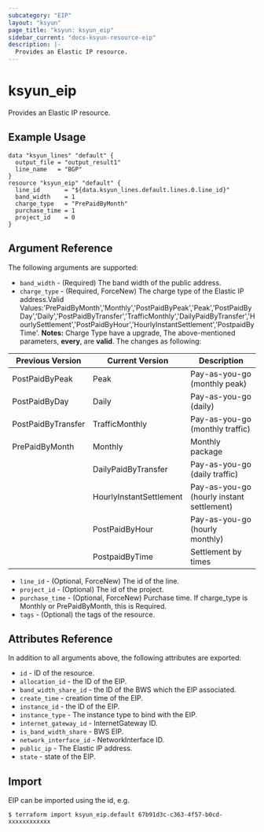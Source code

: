 ```yaml
---
subcategory: "EIP"
layout: "ksyun"
page_title: "ksyun: ksyun_eip"
sidebar_current: "docs-ksyun-resource-eip"
description: |-
  Provides an Elastic IP resource.
---
```


# ksyun_eip

Provides an Elastic IP resource.

## Example Usage

```hcl
data "ksyun_lines" "default" {
  output_file = "output_result1"
  line_name   = "BGP"
}
resource "ksyun_eip" "default" {
  line_id       = "${data.ksyun_lines.default.lines.0.line_id}"
  band_width    = 1
  charge_type   = "PrePaidByMonth"
  purchase_time = 1
  project_id    = 0
}
```

## Argument Reference

The following arguments are supported:

* `band_width` - (Required) The band width of the public address.
* `charge_type` - (Required, ForceNew) The charge type of the Elastic IP address.Valid Values:'PrePaidByMonth','Monthly','PostPaidByPeak','Peak','PostPaidByDay','Daily','PostPaidByTransfer','TrafficMonthly','DailyPaidByTransfer','HourlySettlement','PostPaidByHour','HourlyInstantSettlement','PostpaidByTime'. 
**Notes:** Charge Type have a upgrade, The above-mentioned parameters, **every**, are **valid**. The changes as following:

| Previous Version | Current Version | Description | 
| -------- | -------- | ----------- | 
| PostPaidByPeak | Peak| Pay-as-you-go (monthly peak) | 
 | PostPaidByDay | Daily | Pay-as-you-go (daily) | 
| PostPaidByTransfer | TrafficMonthly | Pay-as-you-go (monthly traffic) |
 | PrePaidByMonth | Monthly | Monthly package | 
|                | DailyPaidByTransfer | Pay-as-you-go (daily traffic) | 
|                | HourlyInstantSettlement | Pay-as-you-go (hourly instant settlement) | 
|                | PostPaidByHour | Pay-as-you-go (hourly monthly) | 
|                | PostpaidByTime | Settlement by times |.
* `line_id` - (Optional, ForceNew) The id of the line.
* `project_id` - (Optional) The id of the project.
* `purchase_time` - (Optional, ForceNew) Purchase time. If charge_type is Monthly or PrePaidByMonth, this is Required.
* `tags` - (Optional) the tags of the resource.

## Attributes Reference

In addition to all arguments above, the following attributes are exported:

* `id` - ID of the resource.
* `allocation_id` - the ID of the EIP.
* `band_width_share_id` - the ID of the BWS which the EIP associated.
* `create_time` - creation time of the EIP.
* `instance_id` - the ID of the EIP.
* `instance_type` - The instance type to bind with the EIP.
* `internet_gateway_id` - InternetGateway ID.
* `is_band_width_share` - BWS EIP.
* `network_interface_id` - NetworkInterface ID.
* `public_ip` - The Elastic IP address.
* `state` - state of the EIP.


## Import

EIP can be imported using the id, e.g.

```
$ terraform import ksyun_eip.default 67b91d3c-c363-4f57-b0cd-xxxxxxxxxxxx
```

